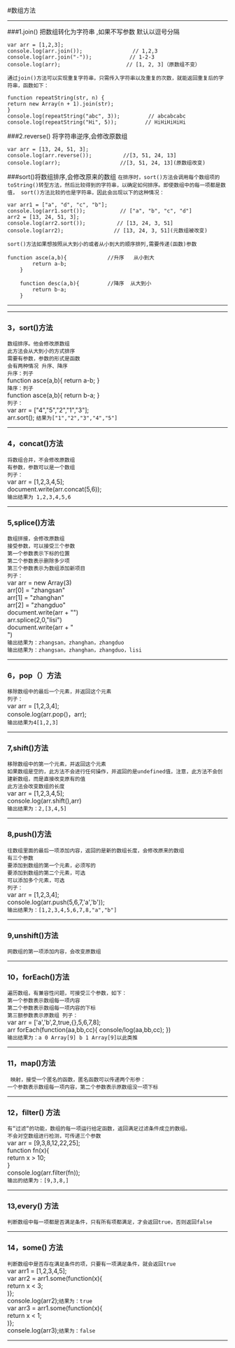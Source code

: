 #数组方法
***
###1.join() 把数组转化为字符串 ,如果不写参数 默认以逗号分隔

	var arr = [1,2,3];
	console.log(arr.join());                // 1,2,3
	console.log(arr.join("-"));            // 1-2-3
	console.log(arr);                     // [1, 2, 3]（原数组不变）
	
`通过join()方法可以实现重复字符串，只需传入字符串以及重复的次数，就能返回重复后的字符串，函数如下：`

	function repeatString(str, n) {
	return new Array(n + 1).join(str);
	}
	console.log(repeatString("abc", 3));         // abcabcabc
	console.log(repeatString("Hi", 5));         // HiHiHiHiHi

###2.reverse()  将字符串逆序,会修改原数组

	var arr = [13, 24, 51, 3];
	console.log(arr.reverse());          //[3, 51, 24, 13]
	console.log(arr);                   //[3, 51, 24, 13](原数组改变)
	
###sort()将数组排序,会修改原来的数组
`在排序时，sort()方法会调用每个数组项的 toString()转型方法，然后比较得到的字符串，以确定如何排序。即使数组中的每一项都是数值， sort()方法比较的也是字符串，因此会出现以下的这种情况：`

	var arr1 = ["a", "d", "c", "b"];
	console.log(arr1.sort());           // ["a", "b", "c", "d"]
	arr2 = [13, 24, 51, 3];
	console.log(arr2.sort());          // [13, 24, 3, 51]
	console.log(arr2);                // [13, 24, 3, 51](元数组被改变)
	
`sort()方法如果想按照从大到小的或者从小到大的顺序排列,需要传递(函数)参数`

	function asce(a,b){			    //升序   从小到大
			return a-b;
		}
		
		function desc(a,b){			//降序  从大到小
			return b-a;
		}
		
****

***
### 3，sort()方法
`数组排序。他会修改原数组`    
`此方法会从大到小的方式排序`  
`需要有参数，参数的形式是函数`  
`会有两种情况 升序、降序`  
`升序：列子`  
function asce(a,b){
	return a-b;
}  
`降序：列子`  
function asce(a,b){
	return b-a;
}  
`列子：`  
var arr = ["4","5","2","1","3"];  
arr.sort(); `结果为["1","2","3","4","5"]`  
*** 
### 4，concat()方法  
 `将数组合并，不会修改原数组`  
 `有参数，参数可以是一个数组`  
 `列子：`  
 var arr = [1,2,3,4,5];  
 document.write(arr.concat(5,6));  
 `输出结果为 1,2,3,4,5,6`  
 ***
### 5,splice()方法  
`数组拼接，会修改原数组`  
`接受参数，可以接受三个参数`  
`第一个参数表示下标的位置`  
`第二个参数表示删除多少项`  
`第三个参数表示为数组添加新项目`  
`列子：`  
var arr = new Array(3)  
arr[0] = "zhangsan"  
arr[1] = "zhanghan"  
arr[2] = "zhangduo"  
document.write(arr + "")  
arr.splice(2,0,"lisi")  
document.write(arr + "<br/>")  
`输出结果为：zhangsan，zhanghan，zhangduo`  
`输出结果为：zhangsan，zhanghan，zhangduo，lisi`  
***
### 6，pop（）方法  
`移除数组中的最后一个元素，并返回这个元素`  
`列子：`  
var arr = [1,2,3,4];  
console.log(arr.pop()，arr);  
`输出结果为4[1,2,3]`  
***  
### 7,shift()方法  
`移除数组中的第一个元素，并返回这个元素`  
`如果数组是空的，此方法不会进行任何操作，并返回的是undefined值，注意，此方法不会创建新数组，而是直接改变原有的值`  
`此方法会改变数组的长度`  
var arr = [1,2,3,4,5];  
console.log(arr.shift(),arr)  
`输出结果为：2,[3,4,5]`  
***  
### 8,push()方法  
`往数组里面的最后一项添加内容，返回的是新的数组长度，会修改原来的数组`  
`有三个参数`  
`要添加到数组的第一个元素，必须写的`  
`要添加到数组的第二个元素，可选`  
`可以添加多个元素，可选`  
`列子：`  
var arr = [1,2,3,4];  
console.log(arr.push(5,6,7,'a','b'));  
`输出结果为：[1,2,3,4,5,6,7,8,"a","b"]`  
***  
### 9,unshift()方法  
`网数组的第一项添加内容，会改变原数组`  
***  
### 10，forEach()方法  
`遍历数组，有兼容性问题，可接受三个参数，如下：`  
`第一个参数表示数组每一项内容`  
`第二个参数表示数组每一项内容的下标`  
`第三额参数表示原数组 列子：`  
    var arr = ['a','b',2,true,{},5,6,7,8];  
    arr forEach(function(aa,bb,cc){
    	console/log(aa,bb,cc);
    })    
   	`输出结果为：a 0 Array[9] b 1 Array[9]以此类推`  
***  
### 11，map()方法  
` 映射，接受一个匿名的函数，匿名函数可以传递两个形参：`  
`一个参数表示数组每一项内容，第二个参数表示原数组没一项下标`  
***  
### 12，filter() 方法  
`有“过滤“的功能，数组的每一项运行给定函数，返回满足过滤条件成立的数组。`  
`不会对空数组进行检测，可传递三个参数`  
var arr = [9,3,8,12,22,25];  
function fn(x){  
	return x > 10;  
}  
console.log(arr.filter(fn));  
`输出的结果为：[9,3,8,]` 
***  
### 13,every() 方法  
`判断数组中每一项都是否满足条件，只有所有项都满足，才会返回true，否则返回false`  
***  
### 14，some() 方法  
`判断数组中是否存在满足条件的项，只要有一项满足条件，就会返回true`  
var arr1 = [1,2,3,4,5];  
var arr2 = arr1.some(function(x){  
	return x < 3;  
	)};  
	console.log(arr2);`结果为：true`  
var arr3 = arr1.some(function(x){  
	return x < 1;  
	)};  
	consele.log(arr3);`结果为：false`  
***  

